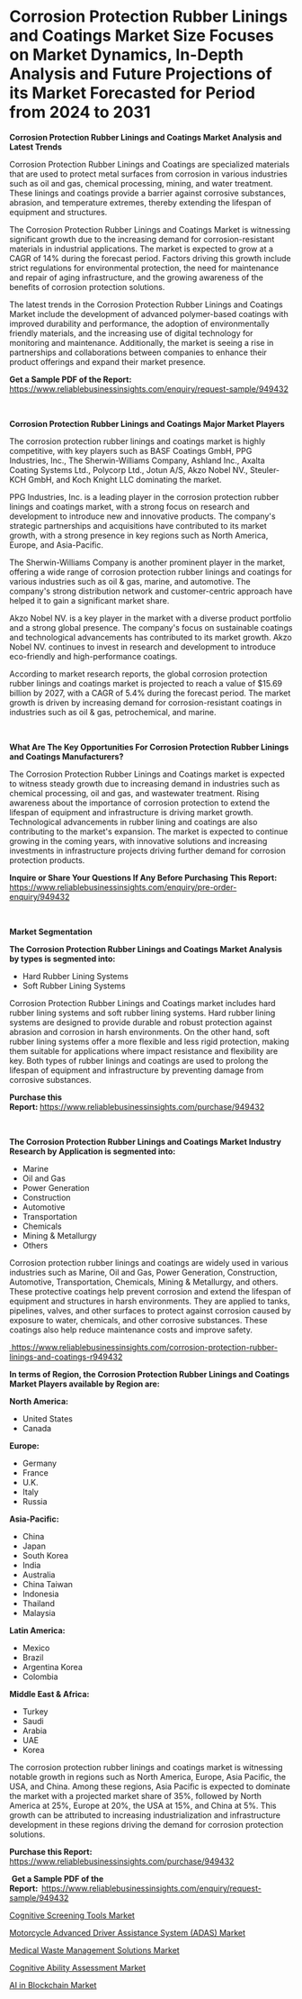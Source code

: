 <p><h1>Corrosion Protection Rubber Linings and Coatings Market Size Focuses on Market Dynamics, In-Depth Analysis and Future Projections of its Market Forecasted for Period from 2024 to 2031</h1></p><p><strong>Corrosion Protection Rubber Linings and Coatings Market Analysis and Latest Trends</strong></p>
<p><p>Corrosion Protection Rubber Linings and Coatings are specialized materials that are used to protect metal surfaces from corrosion in various industries such as oil and gas, chemical processing, mining, and water treatment. These linings and coatings provide a barrier against corrosive substances, abrasion, and temperature extremes, thereby extending the lifespan of equipment and structures.</p><p>The Corrosion Protection Rubber Linings and Coatings Market is witnessing significant growth due to the increasing demand for corrosion-resistant materials in industrial applications. The market is expected to grow at a CAGR of 14% during the forecast period. Factors driving this growth include strict regulations for environmental protection, the need for maintenance and repair of aging infrastructure, and the growing awareness of the benefits of corrosion protection solutions.</p><p>The latest trends in the Corrosion Protection Rubber Linings and Coatings Market include the development of advanced polymer-based coatings with improved durability and performance, the adoption of environmentally friendly materials, and the increasing use of digital technology for monitoring and maintenance. Additionally, the market is seeing a rise in partnerships and collaborations between companies to enhance their product offerings and expand their market presence.</p></p>
<p><strong>Get a Sample PDF of the Report:&nbsp;</strong> <a href="https://www.reliablebusinessinsights.com/enquiry/request-sample/949432">https://www.reliablebusinessinsights.com/enquiry/request-sample/949432</a></p>
<p>&nbsp;</p>
<p><strong>Corrosion Protection Rubber Linings and Coatings Major Market Players</strong></p>
<p><p>The corrosion protection rubber linings and coatings market is highly competitive, with key players such as BASF Coatings GmbH, PPG Industries, Inc., The Sherwin-Williams Company, Ashland Inc., Axalta Coating Systems Ltd., Polycorp Ltd., Jotun A/S, Akzo Nobel NV., Steuler-KCH GmbH, and Koch Knight LLC dominating the market.</p><p>PPG Industries, Inc. is a leading player in the corrosion protection rubber linings and coatings market, with a strong focus on research and development to introduce new and innovative products. The company's strategic partnerships and acquisitions have contributed to its market growth, with a strong presence in key regions such as North America, Europe, and Asia-Pacific.</p><p>The Sherwin-Williams Company is another prominent player in the market, offering a wide range of corrosion protection rubber linings and coatings for various industries such as oil & gas, marine, and automotive. The company's strong distribution network and customer-centric approach have helped it to gain a significant market share.</p><p>Akzo Nobel NV. is a key player in the market with a diverse product portfolio and a strong global presence. The company's focus on sustainable coatings and technological advancements has contributed to its market growth. Akzo Nobel NV. continues to invest in research and development to introduce eco-friendly and high-performance coatings.</p><p>According to market research reports, the global corrosion protection rubber linings and coatings market is projected to reach a value of $15.69 billion by 2027, with a CAGR of 5.4% during the forecast period. The market growth is driven by increasing demand for corrosion-resistant coatings in industries such as oil & gas, petrochemical, and marine.</p></p>
<p>&nbsp;</p>
<p><strong>What Are The Key Opportunities For Corrosion Protection Rubber Linings and Coatings Manufacturers?</strong></p>
<p><p>The Corrosion Protection Rubber Linings and Coatings market is expected to witness steady growth due to increasing demand in industries such as chemical processing, oil and gas, and wastewater treatment. Rising awareness about the importance of corrosion protection to extend the lifespan of equipment and infrastructure is driving market growth. Technological advancements in rubber lining and coatings are also contributing to the market's expansion. The market is expected to continue growing in the coming years, with innovative solutions and increasing investments in infrastructure projects driving further demand for corrosion protection products.</p></p>
<p><strong>Inquire or Share Your Questions If Any Before Purchasing This Report:</strong> <a href="https://www.reliablebusinessinsights.com/enquiry/pre-order-enquiry/949432">https://www.reliablebusinessinsights.com/enquiry/pre-order-enquiry/949432</a></p>
<p>&nbsp;</p>
<p><strong>Market Segmentation</strong></p>
<p><strong>The Corrosion Protection Rubber Linings and Coatings Market Analysis by types is segmented into:</strong></p>
<p><ul><li>Hard Rubber Lining Systems</li><li>Soft Rubber Lining Systems</li></ul></p>
<p><p>Corrosion Protection Rubber Linings and Coatings market includes hard rubber lining systems and soft rubber lining systems. Hard rubber lining systems are designed to provide durable and robust protection against abrasion and corrosion in harsh environments. On the other hand, soft rubber lining systems offer a more flexible and less rigid protection, making them suitable for applications where impact resistance and flexibility are key. Both types of rubber linings and coatings are used to prolong the lifespan of equipment and infrastructure by preventing damage from corrosive substances.</p></p>
<p><strong>Purchase this Report:&nbsp;</strong><a href="https://www.reliablebusinessinsights.com/purchase/949432">https://www.reliablebusinessinsights.com/purchase/949432</a></p>
<p>&nbsp;</p>
<p><strong>The Corrosion Protection Rubber Linings and Coatings Market Industry Research by Application is segmented into:</strong></p>
<p><ul><li>Marine</li><li>Oil and Gas</li><li>Power Generation</li><li>Construction</li><li>Automotive</li><li>Transportation</li><li>Chemicals</li><li>Mining & Metallurgy</li><li>Others</li></ul></p>
<p><p>Corrosion protection rubber linings and coatings are widely used in various industries such as Marine, Oil and Gas, Power Generation, Construction, Automotive, Transportation, Chemicals, Mining & Metallurgy, and others. These protective coatings help prevent corrosion and extend the lifespan of equipment and structures in harsh environments. They are applied to tanks, pipelines, valves, and other surfaces to protect against corrosion caused by exposure to water, chemicals, and other corrosive substances. These coatings also help reduce maintenance costs and improve safety.</p></p>
<p><a href="https://www.reliablebusinessinsights.com/corrosion-protection-rubber-linings-and-coatings-r949432">&nbsp;https://www.reliablebusinessinsights.com/corrosion-protection-rubber-linings-and-coatings-r949432</a></p>
<p><strong>In terms of Region, the Corrosion Protection Rubber Linings and Coatings Market Players available by Region are:</strong></p>
<p>
    <p> <strong> North America: </strong>
        <ul>
            <li>United States</li>
            <li>Canada</li>
        </ul>
        </p> 
    <p> <strong> Europe: </strong>
        <ul>
            <li>Germany</li>
            <li>France</li>
            <li>U.K.</li>
            <li>Italy</li>
            <li>Russia</li>
        </ul>
        </p> 
    <p> <strong> Asia-Pacific: </strong>
        <ul>
            <li>China</li>
            <li>Japan</li>
            <li>South Korea</li>
            <li>India</li>
            <li>Australia</li>
            <li>China Taiwan</li>
            <li>Indonesia</li>
            <li>Thailand</li>
            <li>Malaysia</li>
        </ul>
        </p> 
    <p> <strong> Latin America: </strong>
        <ul>
            <li>Mexico</li>
            <li>Brazil</li>
            <li>Argentina Korea</li>
            <li>Colombia</li>
        </ul>
        </p> 
    <p> <strong> Middle East & Africa: </strong>
        <ul>
            <li>Turkey</li>
            <li>Saudi</li>
            <li>Arabia</li>
            <li>UAE</li>
            <li>Korea</li>
        </ul>
    </p>
    </p>
<p><p>The corrosion protection rubber linings and coatings market is witnessing notable growth in regions such as North America, Europe, Asia Pacific, the USA, and China. Among these regions, Asia Pacific is expected to dominate the market with a projected market share of 35%, followed by North America at 25%, Europe at 20%, the USA at 15%, and China at 5%. This growth can be attributed to increasing industrialization and infrastructure development in these regions driving the demand for corrosion protection solutions.</p></p>
<p><strong>Purchase this Report: </strong><a href="https://www.reliablebusinessinsights.com/purchase/949432">https://www.reliablebusinessinsights.com/purchase/949432</a></p>
<p>&nbsp;<strong>Get a Sample PDF of the Report:&nbsp;&nbsp;</strong><a href="https://www.reliablebusinessinsights.com/enquiry/request-sample/949432">https://www.reliablebusinessinsights.com/enquiry/request-sample/949432</a></p>
<p><strong></strong></p>
<p><p><a href="https://github.com/LarryPearsongXXfvf/Market-Research-Report-List-1/blob/main/cognitive-screening-tools-market.md">Cognitive Screening Tools Market</a></p><p><a href="https://www.linkedin.com/pulse/global-motorcycle-advanced-driver-assistance-system-adas-sirye?trackingId=WMjvpOldSU6M5jzDgwCINA%3D%3D">Motorcycle Advanced Driver Assistance System (ADAS) Market</a></p><p><a href="https://github.com/hrhzhypq19/Market-Research-Report-List-1/blob/main/medical-waste-management-solutions-market.md">Medical Waste Management Solutions Market</a></p><p><a href="https://github.com/brendafegmorris532/Market-Research-Report-List-2/blob/main/cognitive-ability-assessment-market.md">Cognitive Ability Assessment Market</a></p><p><a href="https://github.com/kishanagarner91/Market-Research-Report-List-1/blob/main/ai-in-blockchain-market.md">AI in Blockchain Market</a></p></p>